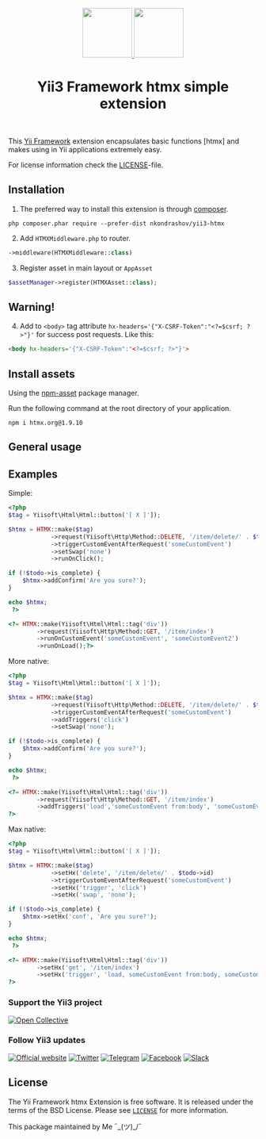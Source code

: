 <p align="center">
    <a href="https://github.com/yiisoft" target="_blank">
        <img src="https://yiisoft.github.io/docs/images/yii_logo.svg" height="100px">
    </a>
    <a href="https://htmx.org/" target="_blank" rel="external">
        <img src="https://raw.githubusercontent.com/bigskysoftware/htmx/master/www/static/img/htmx_logo.1.png" height="100px">
    </a>
    <h1 align="center">Yii3 Framework htmx simple extension</h1>
    <br>
</p>

This [Yii Framework] extension encapsulates basic functions [htmx] and makes using in Yii applications extremely easy.

[Yii Framework]:        http://www.yiiframework.com/
[</> htmx]:  https://htmx.org/docs/

For license information check the [LICENSE](LICENSE.md)-file.

Installation
------------

1. The preferred way to install this extension is through [composer](http://getcomposer.org/download/).

```
php composer.phar require --prefer-dist nkondrashov/yii3-htmx
```

2. Add `HTMXMiddleware.php` to router.
```php
->middleware(HTMXMiddleware::class)
```

3. Register asset in main layout or `AppAsset`
```php
$assetManager->register(HTMXAsset::class);
```

Warning!
------------
4. Add to `<body>` tag attribute `hx-headers='{"X-CSRF-Token":"<?=$csrf; ?>"}'` for success post requests. Like this:
```html
<body hx-headers='{"X-CSRF-Token":"<?=$csrf; ?>"}'>
```

## Install assets

Using the [npm-asset](https://www.npmjs.com/) package manager.

Run the following command at the root directory of your application.

```shell
npm i htmx.org@1.9.10
```

## General usage

Examples
-------

Simple:
```php
<?php
$tag = Yiisoft\Html\Html::button('[ X ]']);

$htmx = HTMX::make($tag)
            ->request(Yiisoft\Http\Method::DELETE, '/item/delete/' . $todo->id)
            ->triggerCustomEventAfterRequest('someCustomEvent')
            ->setSwap('none')
            ->runOnClick();

if (!$todo->is_complete) {
    $htmx->addConfirm('Are you sure?');
}

echo $htmx;
 ?>
```

```php
<?= HTMX::make(Yiisoft\Html\Html::tag('div'))
        ->request(Yiisoft\Http\Method::GET, '/item/index')
        ->runOnCustomEvent('someCustomEvent', 'someCustomEvent2')
        ->runOnLoad();?>
```

More native:
```php
<?php
$tag = Yiisoft\Html\Html::button('[ X ]']);

$htmx = HTMX::make($tag)
            ->request(Yiisoft\Http\Method::DELETE, '/item/delete/' . $todo->id)
            ->triggerCustomEventAfterRequest('someCustomEvent')
            ->addTriggers('click')
            ->setSwap('none');

if (!$todo->is_complete) {
    $htmx->addConfirm('Are you sure?');
}

echo $htmx;
 ?>
```

```php
<?= HTMX::make(Yiisoft\Html\Html::tag('div'))
        ->request(Yiisoft\Http\Method::GET, '/item/index')
        ->addTriggers('load','someCustomEvent from:body', 'someCustomEvent2 from:body');
?>
```

Max native:
```php
<?php
$tag = Yiisoft\Html\Html::button('[ X ]']);

$htmx = HTMX::make($tag)
            ->setHx('delete', '/item/delete/' . $todo->id)
            ->triggerCustomEventAfterRequest('someCustomEvent')
            ->setHx('trigger', 'click')
            ->setHx('swap', 'none');

if (!$todo->is_complete) {
    $htmx->setHx('conf', 'Are you sure?');
}

echo $htmx;
 ?>
```

```php
<?= HTMX::make(Yiisoft\Html\Html::tag('div'))
        ->setHx('get', '/item/index')
        ->setHx('trigger', 'load, someCustomEvent from:body, someCustomEvent2 from:body');
?>
```



### Support the Yii3 project

[![Open Collective](https://img.shields.io/badge/Open%20Collective-sponsor-7eadf1?logo=open%20collective&logoColor=7eadf1&labelColor=555555)](https://opencollective.com/yiisoft)

### Follow Yii3 updates

[![Official website](https://img.shields.io/badge/Powered_by-Yii_Framework-green.svg?style=flat)](https://www.yiiframework.com/)
[![Twitter](https://img.shields.io/badge/twitter-follow-1DA1F2?logo=twitter&logoColor=1DA1F2&labelColor=555555?style=flat)](https://twitter.com/yiiframework)
[![Telegram](https://img.shields.io/badge/telegram-join-1DA1F2?style=flat&logo=telegram)](https://t.me/yii3en)
[![Facebook](https://img.shields.io/badge/facebook-join-1DA1F2?style=flat&logo=facebook&logoColor=ffffff)](https://www.facebook.com/groups/yiitalk)
[![Slack](https://img.shields.io/badge/slack-join-1DA1F2?style=flat&logo=slack)](https://yiiframework.com/go/slack)

## License

The Yii Framework htmx Extension is free software. It is released under the terms of the BSD License.
Please see [`LICENSE`](./LICENSE.md) for more information.

This package maintained by Me ¯\_(ツ)_/¯
